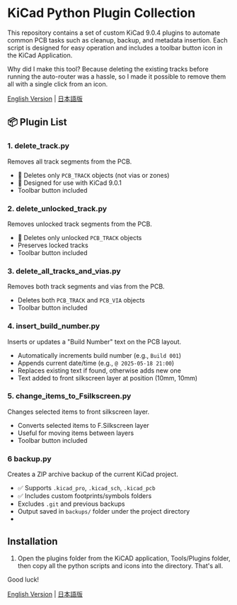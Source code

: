 # KiCad Python Plugin Collection

This repository contains a set of custom KiCad 9.0.4 plugins to automate common PCB tasks such as cleanup, backup, and metadata insertion. Each script is designed for easy operation and includes a toolbar button icon in the KiCad Application.

Why did I make this tool? Because deleting the existing tracks before running the auto-router was a hassle, so I made it possible to remove them all with a single click from an icon.


[English Version](README.md) | [日本語版](README-j.md)

## 📦 Plugin List

### 1. delete_track.py
Removes all track segments from the PCB.

- 🧹 Deletes only `PCB_TRACK` objects (not vias or zones)
- 🧪 Designed for use with KiCad 9.0.1
- Toolbar button included

### 2. delete_unlocked_track.py
Removes unlocked track segments from the PCB.

- 🧹 Deletes only unlocked `PCB_TRACK` objects
- Preserves locked tracks
- Toolbar button included

### 3. delete_all_tracks_and_vias.py
Removes both track segments and vias from the PCB.

- Deletes both `PCB_TRACK` and `PCB_VIA` objects
- Toolbar button included

### 4. insert_build_number.py
Inserts or updates a "Build Number" text on the PCB layout.

- Automatically increments build number (e.g., `Build 001`)
- Appends current date/time (e.g., `@ 2025-05-18 21:00`)
- Replaces existing text if found, otherwise adds new one
- Text added to front silkscreen layer at position (10mm, 10mm)

### 5. change_items_to_Fsilkscreen.py
Changes selected items to front silkscreen layer.

- Converts selected items to F.Silkscreen layer
- Useful for moving items between layers
- Toolbar button included

### 6 backup.py
Creates a ZIP archive backup of the current KiCad project.

- ✅ Supports `.kicad_pro`, `.kicad_sch`, `.kicad_pcb`
- ✅ Includes custom footprints/symbols folders
- Excludes `.git` and previous backups
- Output saved in `backups/` folder under the project directory
- 
## Installation

1. Open the plugins folder from the KiCAD application, Tools/Plugins folder, then copy all the python scripts and icons into the directory.  That's all.

Good luck!

[English Version](README.md) | [日本語版](README-j.md)
